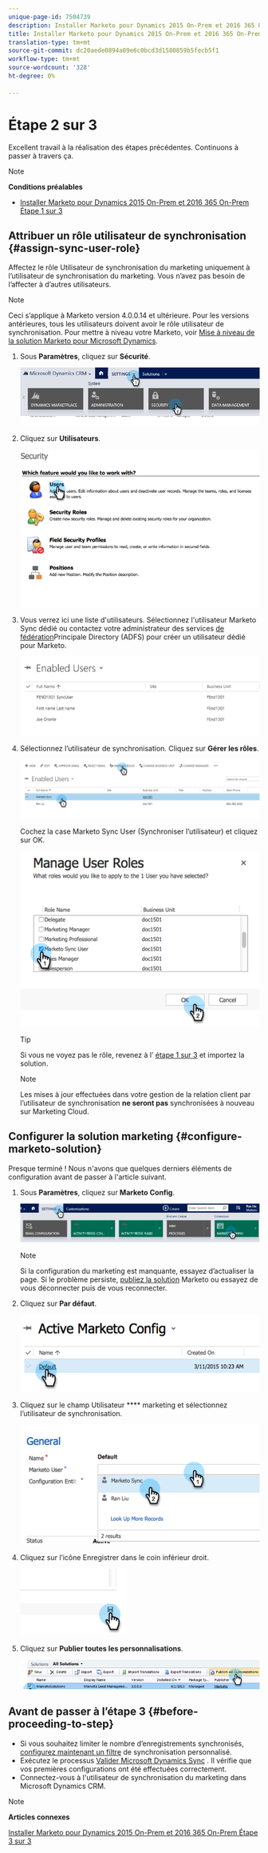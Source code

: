 ```yaml
---
unique-page-id: 7504739
description: Installer Marketo pour Dynamics 2015 On-Prem et 2016 365 On-Prem Étape 2 sur 3 - Marketo Docs - Documentation du produit
title: Installer Marketo pour Dynamics 2015 On-Prem et 2016 365 On-Prem Étape 2 sur 3
translation-type: tm+mt
source-git-commit: dc20aede0894a09e6c0bcd3d1580859b5fecb5f1
workflow-type: tm+mt
source-wordcount: '328'
ht-degree: 0%

---
```



# Étape 2 sur 3

<!--Install Marketo for Dynamics 2015 On-Prem and 2016 365 On-Prem Step 2 of 3-->

Excellent travail à la réalisation des étapes précédentes. Continuons à passer à travers ça.

>[!NOTE]
>
>**Conditions préalables**
>
>* [Installer Marketo pour Dynamics 2015 On-Prem et 2016 365 On-Prem Étape 1 sur 3](step-1-of-3-install.md)

>



## Attribuer un rôle utilisateur de synchronisation {#assign-sync-user-role}

Affectez le rôle Utilisateur de synchronisation du marketing uniquement à l’utilisateur de synchronisation du marketing. Vous n’avez pas besoin de l’affecter à d’autres utilisateurs.

>[!NOTE]
>
>Ceci s’applique à Marketo version 4.0.0.14 et ultérieure. Pour les versions antérieures, tous les utilisateurs doivent avoir le rôle utilisateur de synchronisation. Pour mettre à niveau votre Marketo, voir [Mise à niveau de la solution Marketo pour Microsoft Dynamics](../../../../../product-docs/crm-sync/microsoft-dynamics-sync/sync-setup/download-the-marketo-lead-management-solution/upgrade-the-marketo-solution-for-microsoft-dynamics.md).

1. Sous **Paramètres**, cliquez sur **Sécurité**.

   ![](assets/assign1.png)

1. Cliquez sur **Utilisateurs**.

   ![](assets/assign2.png)

1. Vous verrez ici une liste d&#39;utilisateurs. Sélectionnez l&#39;utilisateur Marketo Sync dédié ou contactez votre administrateur des services [de fédération](https://msdn.microsoft.com/en-us/library/bb897402.aspx)Principale Directory (ADFS) pour créer un utilisateur dédié pour Marketo.

   ![](assets/image2015-3-26-10-3a39-3a35.png)

1. Sélectionnez l’utilisateur de synchronisation. Cliquez sur **Gérer les rôles**.

   ![](assets/assign4.png)

   Cochez la case Marketo Sync User (Synchroniser l’utilisateur) et cliquez sur OK.

   ![](assets/assign5.png)

   >[!TIP]
   >
   >Si vous ne voyez pas le rôle, revenez à l’ [étape 1 sur 3](step-1-of-3-install.md) et importez la solution.

   >[!NOTE]
   >
   >Les mises à jour effectuées dans votre gestion de la relation client par l’utilisateur de synchronisation **ne seront pas** synchronisées à nouveau sur Marketing Cloud.

## Configurer la solution marketing {#configure-marketo-solution}

Presque terminé ! Nous n&#39;avons que quelques derniers éléments de configuration avant de passer à l&#39;article suivant.

1. Sous **Paramètres**, cliquez sur **Marketo Config**.

   ![](assets/configure1.png)

   >[!NOTE]
   >
   >Si la configuration du marketing est manquante, essayez d’actualiser la page. Si le problème persiste, [publiez la solution](https://docs.marketo.com/pages/viewpage.action?pageId=3571822#publish-customizations) Marketo ou essayez de vous déconnecter puis de vous reconnecter.

1. Cliquez sur **Par défaut**.

   ![](assets/configure2.png)

1. Cliquez sur le champ Utilisateur **** marketing et sélectionnez l’utilisateur de synchronisation.

   ![](assets/configure3.png)

1. Cliquez sur l’icône Enregistrer dans le coin inférieur droit.

   ![](assets/configure4.png)

1. Cliquez sur **Publier toutes les personnalisations**.

   ![](assets/publish-all-customizations1.png)

## Avant de passer à l’étape 3 {#before-proceeding-to-step}

* Si vous souhaitez limiter le nombre d’enregistrements synchronisés, [configurez maintenant un filtre](../../../../../product-docs/crm-sync/microsoft-dynamics-sync/create-a-custom-dynamics-sync-filter.md) de synchronisation personnalisé.
* Exécutez le processus [Valider Microsoft Dynamics Sync](../../../../../product-docs/crm-sync/microsoft-dynamics-sync/sync-setup/validate-microsoft-dynamics-sync.md) . Il vérifie que vos premières configurations ont été effectuées correctement.
* Connectez-vous à l&#39;utilisateur de synchronisation du marketing dans Microsoft Dynamics CRM.

>[!NOTE]
>
>**Articles connexes**
>
>[Installer Marketo pour Dynamics 2015 On-Prem et 2016 365 On-Prem Étape 3 sur 3](step-3-of-3-connect.md)
